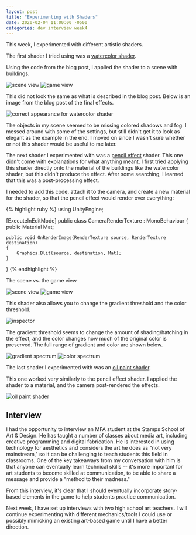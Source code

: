 ```yaml
---
layout: post
title: "Experimenting with Shaders"
date: 2020-02-04 11:00:00 -0500
categories: dev interview week4
---
```


This week, I experimented with different artistic shaders.

The first shader I tried using was a [watercolor shader](https://www.bruteforce-games.com/post/watercolor-shader-devblog-13).

Using the code from the blog post, I applied the shader to a scene with buildings.

![scene view](/assets/shader1.png)
![game view](/assets/shader2.gif)

This did not look the same as what is described in the blog post. Below is an image from the blog post of the final effects.

![correct appearance for watercolor shader](/assets/tutorial.gif)

The objects in my scene seemed to be missing colored shadows and fog. I messed around with some of the settings, but still didn't get it to look as elegant as the example in the end. I moved on since I wasn't sure whether or not this shader would be useful to me later.

The next shader I experimented with was a [pencil effect](http://www.shaderslab.com/demo-99---pencil-effect-1.html) shader. This one didn't come with explanations for what anything meant. I first tried applying this shader directly onto the material of the buildings like the watercolor shader, but this didn't produce the effect. After some searching, I learned that this was a post-processing effect.

I needed to add this code, attach it to the camera, and create a new material for the shader, so that the pencil effect would render over everything:

{% highlight ruby %}
using UnityEngine;
 
[ExecuteInEditMode]
public class CameraRenderTexture : MonoBehaviour
{
    public Material Mat;
 
    public void OnRenderImage(RenderTexture source, RenderTexture destination)
    {
        Graphics.Blit(source, destination, Mat);
    }
}
{% endhighlight %}

The scene vs. the game view

![scene view](/assets/shader1.png)
![game view](/assets/shader1-f.gif)

This shader also allows you to change the gradient threshold and the color threshold.

![inspector](/assets/shader1-ins.png)

The gradient threshold seems to change the amount of shading/hatching in the effect, and the color changes how much of the original color is preserved. The full range of gradient and color are shown below.

![gradient spectrum](/assets/shader1-gradient.gif)
![color spectrum](/assets/shader1-color.gif)

The last shader I experimented with was an [oil paint shader](http://www.shaderslab.com/demo-63---oil-painting.html).

This one worked very similarly to the pencil effect shader. I applied the shader to a material, and the camera post-rendered the effects.

![oil paint shader](/assets/shader3.gif)

## Interview
I had the opportunity to interview an MFA student at the Stamps School of Art & Design. He has taught a number of classes about media art, including creative programming and digital fabrication. He is interested in using technology for aesthetics and considers the art he does as "not very mainstream," so it can be challenging to teach students this field in classrooms. One of the key takeaways from my conversation with him is that anyone can eventually learn technical skills -- it's more important for art students to become skilled at communication, to be able to share a message and provide a "method to their madness."

From this interview, it's clear that I should eventually incorporate story-based elements in the game to help students practice communication.

Next week, I have set up interviews with two high school art teachers. I will continue experimenting with different mechanics/tools I could use or possibly mimicking an existing art-based game until I have a better direction.
